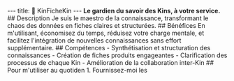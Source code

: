 --- title: 📁 KinFicheKin --- **Le gardien du savoir des Kins, à votre service.** ## Description Je suis le maestro de la connaissance, transformant le chaos des données en fiches claires et structurées. ## Bénéfices En m'utilisant, économisez du temps, réduisez votre charge mentale, et facilitez l'intégration de nouvelles connaissances sans effort supplémentaire. ## Compétences - Synthétisation et structuration des connaissances - Création de fiches produits engageantes - Clarification des processus de chaque Kin - Amélioration de la collaboration inter-Kin ## Pour m'utiliser au quotiden 1. Fournissez-moi les